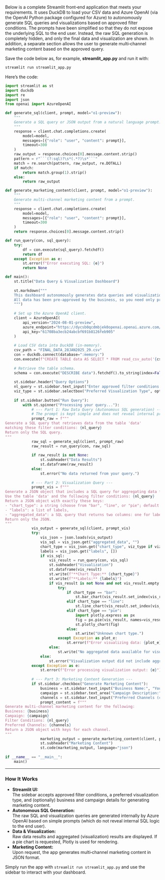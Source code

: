 Below is a complete Streamlit front‑end application that meets your requirements. It uses DuckDB to load your CSV data and Azure OpenAI (via the OpenAI Python package configured for Azure) to autonomously generate SQL queries and visualizations based on approved filter conditions. The prompts have been simplified so that they do not expose the underlying SQL to the end user. Instead, the raw SQL generation is completely hidden, and only the final data and visualization are shown. In addition, a separate section allows the user to generate multi‑channel marketing content based on the approved query. 

Save the code below as, for example, **streamlit_app.py** and run it with:

```bash
streamlit run streamlit_app.py
```

Here’s the code:

```python
import streamlit as st
import duckdb
import re
import json
from openai import AzureOpenAI

def generate_sql(client, prompt, model="o1-preview"):
    """
    Generate a SQL query or JSON output from a natural language prompt.
    """
    response = client.chat.completions.create(
        model=model,
        messages=[{"role": "user", "content": prompt}],
        timeout=300
    )
    raw_output = response.choices[0].message.content.strip()
    pattern = r"```(?:sql)?\s*(.*?)\s*```"
    match = re.search(pattern, raw_output, re.DOTALL)
    if match:
        return match.group(1).strip()
    else:
        return raw_output

def generate_marketing_content(client, prompt, model="o1-preview"):
    """
    Generate multi-channel marketing content from a prompt.
    """
    response = client.chat.completions.create(
        model=model,
        messages=[{"role": "user", "content": prompt}],
        timeout=300
    )
    return response.choices[0].message.content.strip()

def run_query(con, sql_query):
    try:
        df = con.execute(sql_query).fetchdf()
        return df
    except Exception as e:
        st.error(f"Error executing SQL: {e}")
        return None

def main():
    st.title("Data Query & Visualization Dashboard")
    
    st.markdown("""
    This dashboard autonomously generates data queries and visualizations based on approved filter conditions.
    All data has been pre-approved by the business, so you need only provide your filter criteria.
    """)
    
    # Set up the Azure OpenAI client.
    client = AzureOpenAI(
        api_version="2024-08-01-preview",
        azure_endpoint="https://dycsb0qcdmbjek0openai.openai.azure.com/",
        api_key="61708ba3ecb24abcbf691b8126feb905"
    )
    
    # Load CSV data into DuckDB (in-memory).
    csv_path = "FINAL_DATA_28JAN2025_29.csv"
    con = duckdb.connect(database=":memory:")
    con.execute(f"CREATE TABLE data AS SELECT * FROM read_csv_auto('{csv_path}');")
    
    # Retrieve the table schema.
    schema = con.execute("DESCRIBE data").fetchdf().to_string(index=False)
    
    st.sidebar.header("Query Options")
    nl_query = st.sidebar.text_input("Enter approved filter conditions:", "LOB = OH Care, Eligibility Date > 01/01/2025")
    viz_type = st.sidebar.selectbox("Preferred Visualization Type", options=["bar", "line", "pie", "auto"], index=3)
    
    if st.sidebar.button("Run Query"):
        with st.spinner("Processing your query..."):
            # --- Part 1: Raw Data Query (Autonomous SQL generation) ---
            # The prompt is kept simple and does not reveal internal processing.
            prompt_raw = f"""
Generate a SQL query that retrieves data from the table 'data'
matching these filter conditions: {nl_query}
Return only the SQL query.
"""
            raw_sql = generate_sql(client, prompt_raw)
            raw_result = run_query(con, raw_sql)
            
            if raw_result is not None:
                st.subheader("Data Results")
                st.dataframe(raw_result)
            else:
                st.error("No data returned from your query.")
            
            # --- Part 2: Visualization Query ---
            prompt_vis = f"""
Generate a JSON object that includes a SQL query for aggregating data for visualization.
Use the table 'data' and the following filter conditions: {nl_query}
Return a JSON object with exactly these keys:
- "chart_type": a string (choose from "bar", "line", or "pie"; default to "{viz_type}" if unspecified),
- "labels": a list of labels,
- "aggregated_data": a SQL query that returns two columns: one for labels and one for numeric values.
Return only the JSON.
"""
            vis_output = generate_sql(client, prompt_vis)
            try:
                vis_json = json.loads(vis_output)
                vis_sql = vis_json.get("aggregated_data", "")
                chart_type = vis_json.get("chart_type", viz_type if viz_type != "auto" else "bar")
                labels = vis_json.get("labels", [])
                if vis_sql:
                    vis_result = run_query(con, vis_sql)
                    st.subheader("Visualization")
                    st.dataframe(vis_result)
                    st.write(f"**Chart Type:** {chart_type}")
                    st.write(f"**Labels:** {labels}")
                    if vis_result is not None and not vis_result.empty:
                        try:
                            if chart_type == "bar":
                                st.bar_chart(vis_result.set_index(vis_result.columns[0]))
                            elif chart_type == "line":
                                st.line_chart(vis_result.set_index(vis_result.columns[0]))
                            elif chart_type == "pie":
                                import plotly.express as px
                                fig = px.pie(vis_result, names=vis_result.columns[0], values=vis_result.columns[1])
                                st.plotly_chart(fig)
                            else:
                                st.write("Unknown chart type.")
                        except Exception as plot_e:
                            st.error(f"Error visualizing data: {plot_e}")
                    else:
                        st.write("No aggregated data available for visualization.")
                else:
                    st.error("Visualization output did not include aggregated data.")
            except Exception as e:
                st.error(f"Error processing visualization output: {e}")
            
            # --- Part 3: Marketing Content Generation ---
            if st.sidebar.checkbox("Generate Marketing Content"):
                business = st.sidebar.text_input("Business Name:", "Your Business")
                campaign = st.sidebar.text_area("Campaign Description:", "Campaign details...")
                channels = st.sidebar.text_input("Preferred Channels (comma-separated):", "SMS, LinkedIn, Direct Mail, Email")
                prompt_content = f"""
Generate multi-channel marketing content for the following:
Business: {business}
Campaign: {campaign}
Filter Conditions: {nl_query}
Preferred Channels: {channels}
Return a JSON object with keys for each channel.
"""
                marketing_output = generate_marketing_content(client, prompt_content)
                st.subheader("Marketing Content")
                st.code(marketing_output, language="json")
            
if __name__ == "__main__":
    main()
```

---

### How It Works

- **Streamlit UI:**  
  The sidebar accepts approved filter conditions, a preferred visualization type, and (optionally) business and campaign details for generating marketing content.  
- **Autonomous SQL Generation:**  
  The raw SQL and visualization queries are generated internally by Azure OpenAI based on simple prompts (which do not reveal internal SQL logic to the end user).  
- **Data & Visualization:**  
  Raw data results and aggregated (visualization) results are displayed. If a pie chart is requested, Plotly is used for rendering.  
- **Marketing Content:**  
  Upon request, the app generates multi‑channel marketing content in JSON format.

Simply run the app with `streamlit run streamlit_app.py` and use the sidebar to interact with your dashboard.
